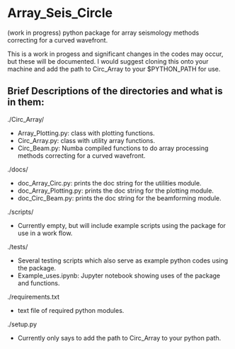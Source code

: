 # Array_Seis_Circle
(work in progress) python package for array seismology methods correcting for a curved wavefront.

This is a work in progess and significant changes in the codes may occur, but these will be documented. I would suggest cloning this onto your machine and add the path to Circ_Array to
your $PYTHON_PATH for use. 

## Brief Descriptions of the directories and what is in them:

./Circ_Array/
  - Array_Plotting.py: class with plotting functions.
  - Circ_Array.py: class with utility array functions.
  - Circ_Beam.py: Numba compiled functions to do array processing
                  methods correcting for a curved wavefront.

./docs/
  - doc_Array_Circ.py: prints the doc string for the utilities module.
  - doc_Array_Plotting.py: prints the doc string for the plotting module.
  - doc_Circ_Beam.py: prints the doc string for the beamforming module.

./scripts/
  - Currently empty, but will include example scripts
    using the package for use in a work flow.

./tests/
  - Several testing scripts which also serve as example python codes using the package.
  - Example_uses.ipynb: Jupyter notebook showing uses of the package and functions.

./requirements.txt
  - text file of required python modules.

./setup.py
  - Currently only says to add the path to Circ_Array to your python path.
